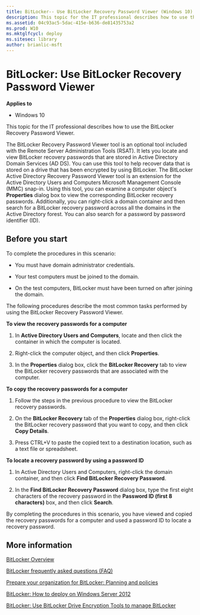 ```yaml
---
title: BitLocker-- Use BitLocker Recovery Password Viewer (Windows 10)
description: This topic for the IT professional describes how to use the BitLocker Recovery Password Viewer.
ms.assetid: 04c93ac5-5dac-415e-b636-de81435753a2
ms.prod: W10
ms.mktglfcycl: deploy
ms.sitesec: library
author: brianlic-msft
---
```


# BitLocker: Use BitLocker Recovery Password Viewer


**Applies to**

-   Windows 10

This topic for the IT professional describes how to use the BitLocker Recovery Password Viewer.

The BitLocker Recovery Password Viewer tool is an optional tool included with the Remote Server Administration Tools (RSAT). It lets you locate and view BitLocker recovery passwords that are stored in Active Directory Domain Services (AD DS). You can use this tool to help recover data that is stored on a drive that has been encrypted by using BitLocker. The BitLocker Active Directory Recovery Password Viewer tool is an extension for the Active Directory Users and Computers Microsoft Management Console (MMC) snap-in. Using this tool, you can examine a computer object's **Properties** dialog box to view the corresponding BitLocker recovery passwords. Additionally, you can right-click a domain container and then search for a BitLocker recovery password across all the domains in the Active Directory forest. You can also search for a password by password identifier (ID).

## Before you start


To complete the procedures in this scenario:

-   You must have domain administrator credentials.

-   Your test computers must be joined to the domain.

-   On the test computers, BitLocker must have been turned on after joining the domain.

The following procedures describe the most common tasks performed by using the BitLocker Recovery Password Viewer.

**To view the recovery passwords for a computer**

1.  In **Active Directory Users and Computers**, locate and then click the container in which the computer is located.

2.  Right-click the computer object, and then click **Properties**.

3.  In the **Properties** dialog box, click the **BitLocker Recovery** tab to view the BitLocker recovery passwords that are associated with the computer.

**To copy the recovery passwords for a computer**

1.  Follow the steps in the previous procedure to view the BitLocker recovery passwords.

2.  On the **BitLocker Recovery** tab of the **Properties** dialog box, right-click the BitLocker recovery password that you want to copy, and then click **Copy Details**.

3.  Press CTRL+V to paste the copied text to a destination location, such as a text file or spreadsheet.

**To locate a recovery password by using a password ID**

1.  In Active Directory Users and Computers, right-click the domain container, and then click **Find BitLocker Recovery Password**.

2.  In the **Find BitLocker Recovery Password** dialog box, type the first eight characters of the recovery password in the **Password ID (first 8 characters)** box, and then click **Search**.

By completing the procedures in this scenario, you have viewed and copied the recovery passwords for a computer and used a password ID to locate a recovery password.

## More information


[BitLocker Overview](bitlocker-overview-roletech-overview.md)

[BitLocker frequently asked questions (FAQ)](bitlocker-frequently-asked-questions--faq-.md)

[Prepare your organization for BitLocker: Planning and policies](prepare-your-organization-for-bitlocker-planning-and-policies.md)

[BitLocker: How to deploy on Windows Server 2012](bitlocker-how-to-deploy-on-windows-server-2012.md)

[BitLocker: Use BitLocker Drive Encryption Tools to manage BitLocker](bitlocker-use-bitlocker-drive-encryption-tools-to-manage-bitlocker.md)

 

 





